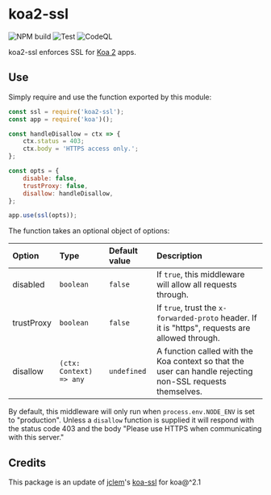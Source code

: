 # koa2-ssl

![NPM build](https://img.shields.io/npm/v/koa2-ssl.svg)
![Test](https://github.com/alepee/koa2-ssl/actions/workflows/npm-test.yml/badge.svg)
![CodeQL](https://github.com/alepee/koa2-ssl/actions/workflows/codeql-analysis.yml/badge.svg)

koa2-ssl enforces SSL for [Koa 2][koa] apps.

## Use

Simply require and use the function exported by this module:

```javascript
const ssl = require('koa2-ssl');
const app = require('koa')();

const handleDisallow = ctx => {
    ctx.status = 403;
    ctx.body = 'HTTPS access only.';
};

const opts = {
    disable: false,
    trustProxy: false,
    disallow: handleDisallow,
};

app.use(ssl(opts));
```

The function takes an optional object of options:

|Option|Type|Default value|Description|
|:-----|:---|:------------|:----------|
|disabled|`boolean`|`false`|If `true`, this middleware will allow all requests through.|
|trustProxy|`boolean`|`false`|If `true`, trust the `x-forwarded-proto` header. If it is "https", requests are allowed through.|
|disallow|`(ctx: Context) => any`|`undefined`|A function called with the Koa context so that the user can handle rejecting non-SSL requests themselves.|

By default, this middleware will only run when `process.env.NODE_ENV` is set to
"production". Unless a `disallow` function is supplied it will respond with the
status code 403 and the body "Please use HTTPS when communicating with this
server."

[koa]: https://github.com/koajs/koa

## Credits

This package is an update of [jclem](https://github.com/jclem)'s [koa-ssl](https://github.com/jclem/koa-ssl) for koa@^2.1
